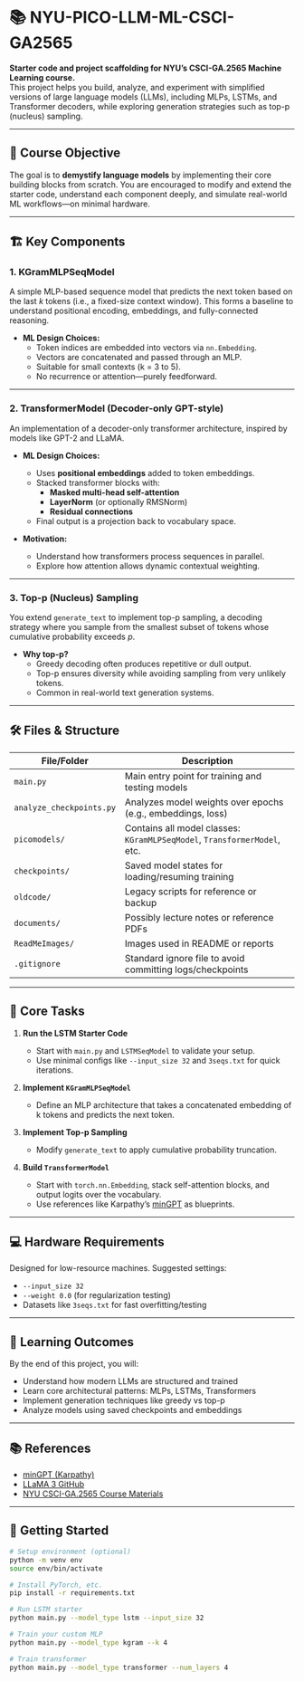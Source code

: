 # 📚 NYU-PICO-LLM-ML-CSCI-GA2565

**Starter code and project scaffolding for NYU’s CSCI-GA.2565 Machine Learning course.**  
This project helps you build, analyze, and experiment with simplified versions of large language models (LLMs), including MLPs, LSTMs, and Transformer decoders, while exploring generation strategies such as top-p (nucleus) sampling.

---

## 🧠 Course Objective

The goal is to **demystify language models** by implementing their core building blocks from scratch. You are encouraged to modify and extend the starter code, understand each component deeply, and simulate real-world ML workflows—on minimal hardware.

---

## 🏗️ Key Components

### 1. **KGramMLPSeqModel**

A simple MLP-based sequence model that predicts the next token based on the last *k* tokens (i.e., a fixed-size context window). This forms a baseline to understand positional encoding, embeddings, and fully-connected reasoning.

- **ML Design Choices:**
  - Token indices are embedded into vectors via `nn.Embedding`.
  - Vectors are concatenated and passed through an MLP.
  - Suitable for small contexts (k = 3 to 5).
  - No recurrence or attention—purely feedforward.

---

### 2. **TransformerModel** (Decoder-only GPT-style)

An implementation of a decoder-only transformer architecture, inspired by models like GPT-2 and LLaMA.

- **ML Design Choices:**
  - Uses **positional embeddings** added to token embeddings.
  - Stacked transformer blocks with:
    - **Masked multi-head self-attention**
    - **LayerNorm** (or optionally RMSNorm)
    - **Residual connections**
  - Final output is a projection back to vocabulary space.

- **Motivation:**
  - Understand how transformers process sequences in parallel.
  - Explore how attention allows dynamic contextual weighting.

---

### 3. **Top-p (Nucleus) Sampling**

You extend `generate_text` to implement top-p sampling, a decoding strategy where you sample from the smallest subset of tokens whose cumulative probability exceeds *p*.

- **Why top-p?**
  - Greedy decoding often produces repetitive or dull output.
  - Top-p ensures diversity while avoiding sampling from very unlikely tokens.
  - Common in real-world text generation systems.

---

## 🛠️ Files & Structure

| File/Folder            | Description |
|------------------------|-------------|
| `main.py`              | Main entry point for training and testing models |
| `analyze_checkpoints.py` | Analyzes model weights over epochs (e.g., embeddings, loss) |
| `picomodels/`          | Contains all model classes: `KGramMLPSeqModel`, `TransformerModel`, etc. |
| `checkpoints/`         | Saved model states for loading/resuming training |
| `oldcode/`             | Legacy scripts for reference or backup |
| `documents/`           | Possibly lecture notes or reference PDFs |
| `ReadMeImages/`        | Images used in README or reports |
| `.gitignore`           | Standard ignore file to avoid committing logs/checkpoints |

---

## 🧪 Core Tasks

1. **Run the LSTM Starter Code**
   - Start with `main.py` and `LSTMSeqModel` to validate your setup.
   - Use minimal configs like `--input_size 32` and `3seqs.txt` for quick iterations.

2. **Implement `KGramMLPSeqModel`**
   - Define an MLP architecture that takes a concatenated embedding of k tokens and predicts the next token.

3. **Implement Top-p Sampling**
   - Modify `generate_text` to apply cumulative probability truncation.

4. **Build `TransformerModel`**
   - Start with `torch.nn.Embedding`, stack self-attention blocks, and output logits over the vocabulary.
   - Use references like Karpathy’s [minGPT](https://github.com/karpathy/minGPT) as blueprints.

---

## 💻 Hardware Requirements

Designed for low-resource machines. Suggested settings:
- `--input_size 32`
- `--weight 0.0` (for regularization testing)
- Datasets like `3seqs.txt` for fast overfitting/testing

---

## 🎯 Learning Outcomes

By the end of this project, you will:
- Understand how modern LLMs are structured and trained
- Learn core architectural patterns: MLPs, LSTMs, Transformers
- Implement generation techniques like greedy vs top-p
- Analyze models using saved checkpoints and embeddings

---

## 📚 References

- [minGPT (Karpathy)](https://github.com/karpathy/minGPT)
- [LLaMA 3 GitHub](https://github.com/facebookresearch/llama)
- [NYU CSCI-GA.2565 Course Materials](https://cs.nyu.edu/~dsontag/courses/ml2020/)

---

## 🚀 Getting Started

```bash
# Setup environment (optional)
python -m venv env
source env/bin/activate

# Install PyTorch, etc.
pip install -r requirements.txt

# Run LSTM starter
python main.py --model_type lstm --input_size 32

# Train your custom MLP
python main.py --model_type kgram --k 4

# Train transformer
python main.py --model_type transformer --num_layers 4
